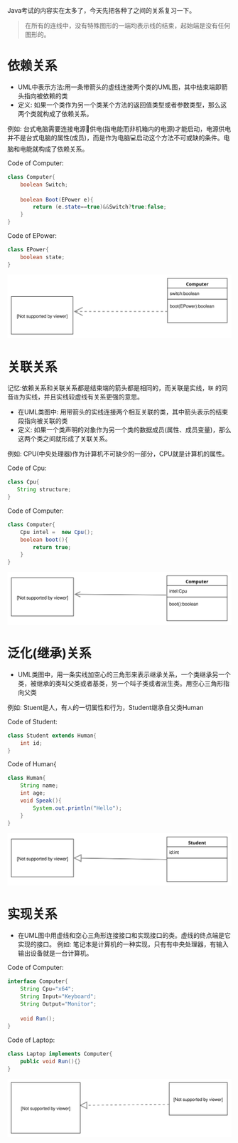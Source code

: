Java考试的内容实在太多了，今天先把各种了之间的关系复习一下。

> 在所有的连线中，没有特殊图形的一端均表示线的结束，起始端是没有任何图形的。

# 依赖关系

- UML中表示方法:用一条带箭头的虚线连接两个类的UML图，其中结束端即箭头指向被依赖的类
- 定义: 如果一个类作为另一个类某个方法的返回值类型或者参数类型，那么这两个类就构成了依赖关系。

例如: 台式电脑需要连接电源🔌供电(指电能而非机箱内的电源)才能启动，电源供电并不是台式电脑的属性(成员)，而是作为电脑💻启动这个方法不可或缺的条件。电脑和电能就构成了依赖关系。

Code of Computer:
```java
class Computer{
    boolean Switch;

    boolean Boot(EPower e){
        return (e.state==true)&&Switch?true:false;
    }
}
```
Code of EPower:
```java
class EPower{
	boolean state;	
}
```

![依赖关系](Rely.svg)


# 关联关系
记忆:依赖关系和关联关系都是结束端的箭头都是相同的，而关联是实线，` 联 ` 的同音` 连 `为实线，并且实线较虚线有关系更强的意思。

- 在UML类图中: 用带箭头的实线连接两个相互关联的类，其中箭头表示的结束段指向被关联的类
- 定义: 如果一个类声明的对象作为另一个类的数据成员(属性、成员变量)，那么这两个类之间就形成了关联关系。

例如: CPU(中央处理器)作为计算机不可缺少的一部分，CPU就是计算机的属性。

Code of Cpu:

```java
class Cpu{
   String structure;
}
```
Code of Computer:

```java
class Computer{
	Cpu intel =  new Cpu();
	boolean boot(){
		return true;
	}
}
```
![关联](Association.svg)

# 泛化(继承)关系

- UML类图中，用一条实线加空心的三角形来表示继承关系，一个类继承另一个类，被继承的类叫父类或者基类，另一个叫子类或者派生类。用空心三角形指向父类

例如: Stuent是人，有` 人 `的一切属性和行为，Student继承自父类Human

Code of Student:

```java
class Student extends Human{
	int id;
}
```

Code of Human{

```java
class Human{
	String name;
	int age;
	void Speak(){
		System.out.println("Hello");
	}
}
```

![泛化](inherit.svg)

# 实现关系

- 在UML图中用虚线和空心三角形连接接口和实现接口的类。虚线的终点端是它实现的接口。
例如: 笔记本是计算机的一种实现，只有有中央处理器，有输入输出设备就是一台计算机。

Code of Computer:

```java
interface Computer{
    String Cpu="x64";
    String Input="Keyboard";
    String Output="Monitor";

    void Run();
}
```

Code of Laptop:

```java
class Laptop implements Computer{
    public void Run(){}
}
```

![实现](Implements.svg)

